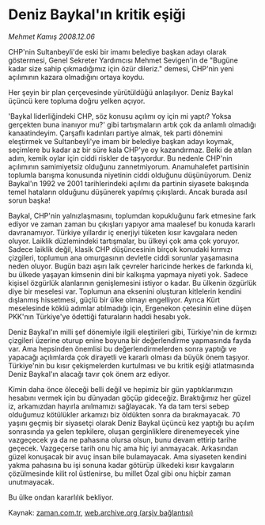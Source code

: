 # Deniz Baykal'ın kritik eşiği

*Mehmet Kamış 2008.12.06*

<tr><td class="metin" colspan="2" style="padding-top: 20px; padding-left: 5px; padding-right: 10px;">CHP'nin Sultanbeyli'de eski bir imamı belediye başkan adayı olarak göstermesi, Genel Sekreter Yardımcısı Mehmet Sevigen'in de "Bugüne kadar size sahip çıkmadığımız için özür dileriz." demesi, CHP'nin yeni açılımının kazara olmadığını ortaya koydu.</td></tr><tr><td class="metin" colspan="2" style="padding-top: 20px; padding-left: 5px; padding-right: 10px;"><p> Her şeyin bir plan çerçevesinde yürütüldüğü anlaşılıyor. Deniz Baykal üçüncü kere topluma doğru yelken açıyor. 
<p>'Baykal liderliğindeki CHP, söz konusu açılımı oy için mi yaptı? Yoksa gerçekten buna inanıyor mu?' gibi tartışmaların artık çok da anlamlı olmadığı kanaatindeyim. Çarşaflı kadınları partiye almak, tek parti dönemini eleştirmek ve Sultanbeyli'ye imam bir belediye başkan adayı koymak, seçimlere bu kadar az bir süre kala CHP'ye oy kazandırmaz. Belki de atılan adım, kemik oylar için ciddi riskler de taşıyordur. Bu nedenle CHP'nin açılımının samimiyetsiz olduğunu zannetmiyorum. Anamuhalefet partisinin toplumla barışma konusunda niyetinin ciddi olduğunu düşünüyorum. Deniz Baykal'ın 1992 ve 2001 tarihlerindeki açılımı da partinin siyasete bakışında temel hataların olduğunu düşünerek yapılmış çıkışlardı. Ancak burada asıl sorun başka!
<p>Baykal, CHP'nin yalnızlaşmasını, toplumdan kopukluğunu fark etmesine fark ediyor ve zaman zaman bu çıkışları yapıyor ama maalesef bu konuda kararlı davranamıyor. Türkiye yıllardır iç enerjiyi tüketen kısır kavgalara neden oluyor. Laiklik düzlemindeki tartışmalar, bu ülkeyi çok ama çok yoruyor. Sadece laiklik değil, klasik CHP düşüncesinin birçok konudaki kırmızı çizgileri, toplumun ana omurgasının devletle ciddi sorunlar yaşamasına neden oluyor. Bugün bazı aşırı laik çevreler haricinde herkes de farkında ki, bu ülkede yaşayan kimsenin dini bir kalkışma yapmaya niyeti yok. Sadece kişisel özgürlük alanlarının genişlemesini istiyor o kadar. Bu ülkenin özgürlük diye bir meselesi var. Toplumun ana eksenini oluşturan kitlelerin kendini dışlanmış hissetmesi, güçlü bir ülke olmayı engelliyor. Ayrıca Kürt meselesinde köklü adımlar atılmadığı için, Ergenekon çetesinin eline düşen PKK'nın Türkiye'ye ödettiği faturaların haddi hesabı yok. 
<p>Deniz Baykal'ın milli şef dönemiyle ilgili eleştirileri gibi, Türkiye'nin de kırmızı çizgileri üzerine oturup enine boyuna bir değerlendirme yapmasında fayda var. Ama hepsinden önemlisi bu değerlendirmelerden sonra yaptığı ve yapacağı açılımlarda çok dirayetli ve kararlı olması da büyük önem taşıyor. Türkiye'nin bu kısır çekişmelerden kurtulması ve bu kritik eşiği atlatmasında Deniz Baykal'ın alacağı tavır çok önem arz ediyor. 
<p>Kimin daha önce öleceği belli değil ve hepimiz bir gün yaptıklarımızın hesabını vermek için bu dünyadan göçüp gideceğiz. Bıraktığımız her güzel iz, arkamızdan hayırla anılmamızı sağlayacak. Ya da tam tersi sebep olduğumuz kötülükler arkamızı biz öldükten sonra da bırakmayacak. 70 yaşını geçmiş bir siyasetçi olarak Deniz Baykal üçüncü kez yaptığı bu açılım sonrasında ya gelen tepkilere, oluşan gerginliklere direnemeyecek yine vazgeçecek ya da ne pahasına olursa olsun, bunu devam ettirip tarihe geçecek. Vazgeçerse tarih onu hiç ama hiç iyi anmayacak. Arkasından güzel konuşacak bir avuç insan bile bulamayacak. Ama siyaseten kendini yakma pahasına bu işi sonuna kadar götürüp ülkedeki kısır kavgaların çözülmesinde kilit rol üstlenirse, bu millet Özal gibi onu hiçbir zaman unutmayacak. 
<p>Bu ülke ondan kararlılık bekliyor. <br/></p></p></p></p></p></p></td></tr>

Kaynak: [zaman.com.tr](http://zaman.com.tr/yazar.do?yazino=767681), [web.archive.org (arşiv bağlantısı)](http://web.archive.org/web/20081223211317/http://www.zaman.com.tr:80/yazar.do?yazino=767681)
